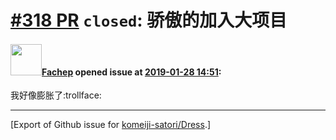 # [\#318 PR](https://github.com/komeiji-satori/Dress/pull/318) `closed`: 骄傲的加入大项目

#### <img src="https://avatars.githubusercontent.com/u/31302548?u=460de471eedaa60e0147e843adbfa99e52715ea7&v=4" width="50">[Fachep](https://github.com/Fachep) opened issue at [2019-01-28 14:51](https://github.com/komeiji-satori/Dress/pull/318):

我好像膨胀了:trollface:




-------------------------------------------------------------------------------



[Export of Github issue for [komeiji-satori/Dress](https://github.com/komeiji-satori/Dress).]
